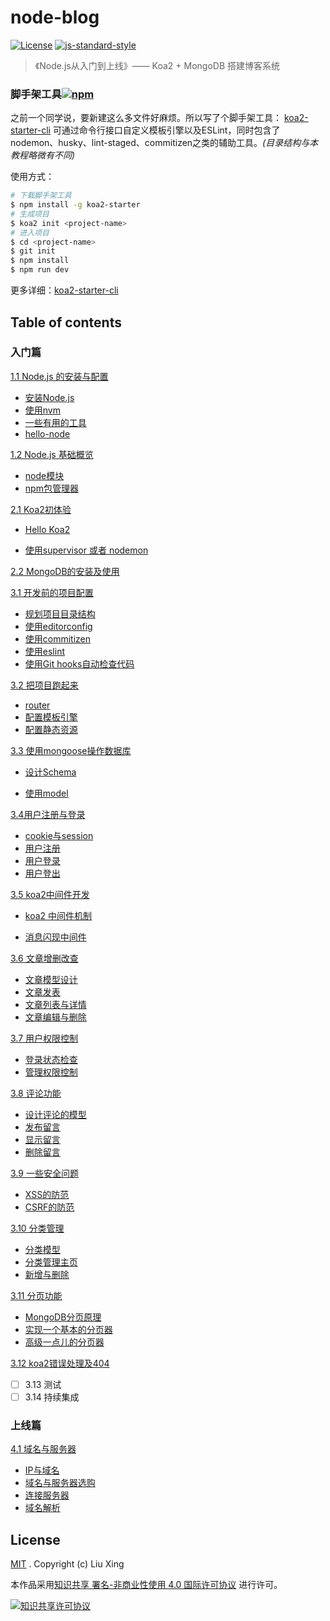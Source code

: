 # node-blog  

[![License](https://img.shields.io/github/license/liuxing/abc-blog.svg)](https://github.com/liuxing/abc-blog/blob/master/LICENSE) [![js-standard-style](https://img.shields.io/badge/code%20style-standard-brightgreen.svg) ](http://standardjs.com)  

> 《Node.js从入门到上线》—— Koa2 + MongoDB 搭建博客系统



### 脚手架工具[![npm](https://img.shields.io/npm/v/koa2-starter.svg)](https://www.npmjs.com/package/koa2-starter) 

之前一个同学说，要新建这么多文件好麻烦。所以写了个脚手架工具： [koa2-starter-cli](https://github.com/liuxing/koa2-starter-cli) 可通过命令行接口自定义模板引擎以及ESLint，同时包含了nodemon、husky、lint-staged、commitizen之类的辅助工具。*(目录结构与本教程略微有不同)*

使用方式：

```bash
# 下载脚手架工具
$ npm install -g koa2-starter
# 生成项目
$ koa2 init <project-name>
# 进入项目
$ cd <project-name>
$ git init
$ npm install
$ npm run dev
```

更多详细：[koa2-starter-cli](https://github.com/liuxing/koa2-starter-cli) 

## Table of contents

### 入门篇

[1.1  Node.js 的安装与配置](https://github.com/liuxing/abc-blog/tree/master/docs/1.1Node.js的安装与配置.md)

- [安装Node.js](https://github.com/liuxing/abc-blog/tree/master/docs/1.1Node.js的安装与配置.md#安装nodejs)
- [使用nvm](https://github.com/liuxing/abc-blog/tree/master/docs/1.1Node.js的安装与配置.md#使用-nvm)
- [一些有用的工具](https://github.com/liuxing/abc-blog/tree/master/docs/1.1Node.js的安装与配置.md#一些有用的工具)
- [hello-node](https://github.com/liuxing/abc-blog/tree/master/docs/1.1Node.js的安装与配置.md#hello-node)

[1.2 Node.js 基础概览](https://github.com/liuxing/abc-blog/tree/master/docs/1.2Node.js基础概览.md)

- [node模块](https://github.com/liuxing/abc-blog/tree/master/docs/1.2Node.js基础概览.md#node模块)
- [npm包管理器](https://github.com/liuxing/abc-blog/tree/master/docs/1.2Node.js基础概览.md#npm模块管理器)

[2.1 Koa2初体验](https://github.com/liuxing/abc-blog/tree/master/docs/2.1Koa2初体验.md)

- [Hello Koa2](https://github.com/liuxing/abc-blog/tree/master/docs/2.1Koa2初体验.md#hello-koa2)

- [使用supervisor 或者 nodemon](https://github.com/liuxing/abc-blog/tree/master/docs/2.1Koa2初体验.md#使用supervisor-或者-nodemon)

[2.2 MongoDB的安装及使用](https://github.com/liuxing/abc-blog/tree/master/docs/2.2MongoDB安装及使用.md)

[3.1 开发前的项目配置](https://github.com/liuxing/abc-blog/tree/master/docs/3.1开发前的项目配置.md)

- [规划项目目录结构](https://github.com/liuxing/abc-blog/tree/master/docs/3.1开发前的项目配置.md#规划项目目录结构)
- [使用editorconfig](https://github.com/liuxing/abc-blog/tree/master/docs/3.1开发前的项目配置.md#使用editorconfig)
- [使用commitizen](https://github.com/liuxing/abc-blog/tree/master/docs/3.1开发前的项目配置.md#使用commitizen)
- [使用eslint](https://github.com/liuxing/abc-blog/tree/master/docs/3.1开发前的项目配置.md#使用eslint)
- [使用Git hooks自动检查代码](https://github.com/liuxing/abc-blog/tree/master/docs/3.1开发前的项目配置.md#使用git-hooks自动检查代码)

[3.2 把项目跑起来](https://github.com/liuxing/abc-blog/tree/master/docs/3.2把项目跑起来.md)

- [router](https://github.com/liuxing/abc-blog/tree/master/docs/3.2把项目跑起来.md#router)
- [配置模板引擎](https://github.com/liuxing/abc-blog/tree/master/docs/3.2把项目跑起来.md#配置模板引擎)
- [配置静态资源](https://github.com/liuxing/abc-blog/tree/master/docs/3.2把项目跑起来.md#配置静态资源)

[3.3 使用mongoose操作数据库](https://github.com/liuxing/abc-blog/tree/master/docs/3.3操作数据库.md)

- [设计Schema](https://github.com/liuxing/abc-blog/tree/master/docs/3.3操作数据库.md#设计schema)

- [使用model](https://github.com/liuxing/abc-blog/tree/master/docs/3.3操作数据库.md#使用model)

[3.4用户注册与登录](https://github.com/liuxing/abc-blog/blob/master/docs/3.4用户注册与登录.md)

- [cookie与session](https://github.com/liuxing/abc-blog/blob/master/docs/3.4用户注册与登录.md#cookie与session)
- [用户注册](https://github.com/liuxing/abc-blog/blob/master/docs/3.4用户注册与登录.md#用户注册)
- [用户登录](https://github.com/liuxing/abc-blog/blob/master/docs/3.4用户注册与登录.md#用户登录)
- [用户登出](https://github.com/liuxing/abc-blog/blob/master/docs/3.4用户注册与登录.md#用户登出)

[3.5 koa2中间件开发](https://github.com/liuxing/abc-blog/blob/master/docs/3.5koa2中间件开发.md)

- [koa2 中间件机制](https://github.com/liuxing/abc-blog/blob/master/docs/3.5koa2中间件开发.md#koa2-中间件机制)

- [消息闪现中间件](https://github.com/liuxing/abc-blog/blob/master/docs/3.5koa2中间件开发.md#消息闪现中间件)

[3.6 文章增删改查](https://github.com/liuxing/abc-blog/blob/master/docs/3.6文章增删改查.md)

- [文章模型设计](https://github.com/liuxing/abc-blog/blob/master/docs/3.6文章增删改查.md#文章模型设计)
- [文章发表](https://github.com/liuxing/abc-blog/blob/master/docs/3.6文章增删改查.md#文章发表)
- [文章列表与详情](https://github.com/liuxing/abc-blog/blob/master/docs/3.6文章增删改查.md#文章列表与详情)
- [文章编辑与删除](https://github.com/liuxing/abc-blog/blob/master/docs/3.6文章增删改查.md#文章编辑与删除)

[3.7 用户权限控制](https://github.com/liuxing/abc-blog/blob/master/docs/3.7用户权限控制.md)

- [登录状态检查](https://github.com/liuxing/abc-blog/blob/master/docs/3.7用户权限控制.md#登录状态检查)
- [管理权限控制](https://github.com/liuxing/abc-blog/blob/master/docs/3.7用户权限控制.md#管理权限控制)

[3.8 评论功能](https://github.com/liuxing/abc-blog/blob/master/docs/3.8评论功能.md)

- [设计评论的模型](https://github.com/liuxing/abc-blog/blob/master/docs/3.8评论功能.md#设计评论的模型)
- [发布留言](https://github.com/liuxing/abc-blog/blob/master/docs/3.8评论功能.md#发布留言)
- [显示留言](https://github.com/liuxing/abc-blog/blob/master/docs/3.8评论功能.md#发布留言)
- [删除留言](https://github.com/liuxing/abc-blog/blob/master/docs/3.8评论功能.md#删除留言)

[3.9 一些安全问题](https://github.com/liuxing/abc-blog/blob/master/docs/3.9一些安全问题.md)

- [XSS的防范](https://github.com/liuxing/abc-blog/blob/master/docs/3.9一些安全问题.md#xss的防范)
- [CSRF的防范](https://github.com/liuxing/abc-blog/blob/master/docs/3.9一些安全问题.md#csrf-的防范)

[3.10 分类管理](https://github.com/liuxing/abc-blog/blob/master/docs/3.10文章分类.md)

- [分类模型](https://github.com/liuxing/abc-blog/blob/master/docs/3.10文章分类.md#分类模型设计)
- [分类管理主页](https://github.com/liuxing/abc-blog/blob/master/docs/3.10文章分类.md#分类管理主页)
- [新增与删除](https://github.com/liuxing/abc-blog/blob/master/docs/3.10文章分类.md#新增分类)

[3.11 分页功能](https://github.com/liuxing/abc-blog/blob/master/docs/3.11分页功能.md)

- [MongoDB分页原理](https://github.com/liuxing/abc-blog/blob/master/docs/3.11分页功能.md#mongodb-实现分页原理)
- [实现一个基本的分页器](https://github.com/liuxing/abc-blog/blob/master/docs/3.11分页功能.md#实现一个基本的分页器)
- [高级一点儿的分页器](https://github.com/liuxing/abc-blog/blob/master/docs/3.11分页功能.md#高级一点儿的分页器)

[3.12 koa2错误处理及404](https://github.com/liuxing/abc-blog/blob/master/docs/3.12koa2错误处理及404.md)

- [ ] 3.13 测试
- [ ] 3.14 持续集成

### 上线篇

[4.1 域名与服务器](https://github.com/liuxing/abc-blog/blob/master/docs/4.1域名与服务器.md)

- [IP与域名](https://github.com/liuxing/abc-blog/blob/master/docs/4.1域名与服务器.md#IP与域名)
- [域名与服务器选购](https://github.com/liuxing/abc-blog/blob/master/docs/4.1域名与服务器.md#域名选购)
- [连接服务器](https://github.com/liuxing/abc-blog/blob/master/docs/4.1域名与服务器.md#连接服务器)
- [域名解析](https://github.com/liuxing/abc-blog/blob/master/docs/4.1域名与服务器.md#域名解析)

## License

[MIT](https://github.com/liuxing/abc-blog/blob/master/LICENSE) .  Copyright (c) Liu Xing

本作品采用[知识共享 署名-非商业性使用 4.0 国际许可协议](http://creativecommons.org/licenses/by-nc/4.0/) 进行许可。

[![知识共享许可协议](https://i.creativecommons.org/l/by-nc/4.0/88x31.png)](http://creativecommons.org/licenses/by-nc/4.0/)

